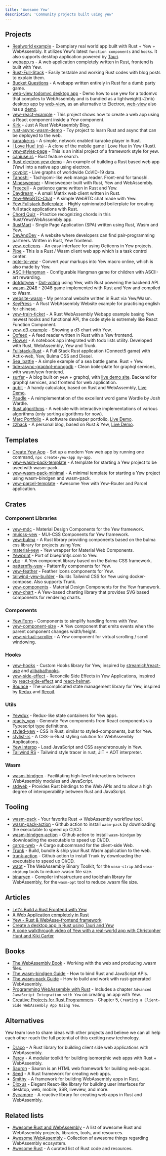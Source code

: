```yaml
---
title: 'Awesome Yew'
description: 'Community projects built using yew'
---
```


## Projects

-   [Realworld example](https://github.com/jetli/rust-yew-realworld-example-app) - Exemplary real world app built with Rust + Yew + WebAssembly. It utilizes Yew's latest `function components` and `hooks`. It also supports desktop application powered by [Tauri](https://github.com/tauri-apps/tauri).
-   [webapp.rs](https://github.com/saschagrunert/webapp.rs) - A web application completely written in Rust, frontend is built with Yew.
-   [Rust-Full-Stack](https://github.com/steadylearner/Rust-Full-Stack) - Easily testable and working Rust codes with blog posts to explain them.
-   [Bucket Questions](https://github.com/hgzimmerman/BucketQuestions) - A webapp written entirely in Rust for a dumb party game.
-   [web-view todomvc desktop app](https://github.com/Extrawurst/rust-webview-todomvc-yew) - Demo how to use yew for a todomvc that compiles to WebAssembly and is bundled as a lightweight(~2mb) desktop app by [web-view](https://github.com/Boscop/web-view), as an alternative to Electron, [web-view](https://github.com/Boscop/web-view) also has a [demo](https://github.com/Boscop/web-view/tree/master/webview-examples/examples#todo-yew).
-   [yew-react-example](https://github.com/hobofan/yew-react-example) - This project shows how to create a web app using a React component inside a Yew component.
-   [Kirk](https://github.com/stkevintan/Kirk) - Just A Rust WebAssembly Blog.
-   [rust-async-wasm-demo](https://github.com/extraymond/rust-async-wasm-demo) - Toy project to learn Rust and async that can be deployed to the web.
-   [karaoke-rs](https://github.com/tarkah/karaoke-rs) - A simple, network enabled karaoke player in Rust.
-   [I Love Hue! (rs)](https://github.com/noc7c9/i-love-hue-rs) - A clone of the mobile game I Love Hue in Yew (Rust).
-   [yew-styles-page](https://github.com/spielrs/yew-styles-page) - This is an initial project of a framework style for yew.
-   [caniuse.rs](https://github.com/jplatte/caniuse.rs) - Rust feature search.
-   [Rust electron yew demo](https://github.com/Extrawurst/rust-electron-demo) - An example of building a Rust based web app (Yew) into a native app using electron.
-   [covplot](https://github.com/jbowens/covplot) - Live graphs of worldwide CoVID-19 data.
-   [Tanoshi](https://github.com/fadhlika/tanoshi-web) - Tachiyomi-like web manga reader. Front-end for tanoshi.
-   [Minesweeper](https://github.com/jgpaiva/minesweeper) - Minesweeper built with Rust, Yew and WebAssembly.
-   [Freecell](https://github.com/Stigjb/freecell) - A patience game written in Rust and Yew.
-   [Daydream](https://github.com/MTRNord/Daydream) - A small Matrix web client written in Rust.
-   [Yew-WebRTC-Chat](https://github.com/codec-abc/Yew-WebRTC-Chat) - A simple WebRTC chat made with Yew.
-   [Yew Fullstack Boilerplate](https://github.com/lukidoescode/yew-fullstack-boilerplate) - Highly opinionated boilerplate for creating full stack applications with Rust.
-   [Chord Quiz](https://github.com/Stigjb/chord-quiz) - Practice recognizing chords in this Rust/Yew/WebAssembly app.
-   [RustMart](https://github.com/sheshbabu/rustmart-yew-example) - Single Page Application (SPA) written using Rust, Wasm and Yew.
-   [DevAndDev](https://github.com/alepez/devand) - A website where developers can find pair-programming partners. Written in Rust, Yew frontend.
-   [yew-octicons](https://github.com/io12/yew-octicons) - An easy interface for using Octicons in Yew projects.
-   [Pipe](https://github.com/pipe-fun/pipe) - This is a Rust / Wasm client web app which is a task control center.
-   [note-to-yew](https://github.com/GalAster/note-to-yew) - Convert your markups into Yew macro online, which is also made by Yew.
-   [ASCII-Hangman](https://github.com/getreu/ascii-hangman) - Configurable Hangman game for children with ASCII-art rewarding.
-   [dotdotyew](https://github.com/shaunbennett/dotdotyew) - [Dot-voting](https://en.wikipedia.org/wiki/Dot-voting) using Yew, with Rust powering the backend API.
-   [wasm-2048](https://github.com/dev-family/wasm-2048) - 2048 game implemented with Rust and Yew and compiled to Wasm.
-   [website-wasm](https://github.com/kamiyaa/website-wasm) - My personal website written in Rust via Yew/Wasm.
-   [KeyPress](https://github.com/rayylee/keypress) - A Rust WebAssembly Website example for practising english for chinese.
-   [yew-train-ticket](https://github.com/anthhub/yew-train-ticket) - A Rust WebAssembly Webapp example basing Yew newest hooks and functional API, the code style is extremely like React Function Component.
-   [yew-d3-example](https://github.com/i-schuetz/yew-d3-example) - Showing a d3 chart with Yew.
-   [Oxfeed](https://github.com/sanpii/oxfeed) - A feed reader written in Rust with a Yew frontend.
-   [Flow.er](https://github.com/LighghtEeloo/flow.er) - A notebook app integrated with todo lists utility. Developed with Rust, WebAssembly, Yew and Trunk.
-   [Fullstack-Rust](https://github.com/vascokk/fullstack-rust) - A Full Stack Rust application (Connect5 game) with Actix-web, Yew, Bulma CSS and Diesel.
-   [Sea_battle](https://github.com/MAE664128/sea_battle) - A simple example of a sea battle game. Rust + Yew.
-   [tide-async-graphql-mongodb](https://github.com/zzy/tide-async-graphql-mongodb) - Clean boilerplate for graphql services, with wasm/yew frontend.
-   [surfer](https://github.com/zzy/surfer) - A blog built on yew + graphql, with [live demo site](https://gaiding.com). Backend for graphql services, and frontend for web application.
-   [qubit](https://abhimanyu003.github.io/qubit) - A handy calculator, based on Rust and WebAssembly, [Live Demo](https://abhimanyu003.github.io/qubit/).
-   [Paudle](https://github.com/pmsanford/paudle) - A reimplementation of the excellent word game Wordle by Josh Wardle.
-   [Rust algorithms](https://github.com/Jondolf/rust-algorithms) - A website with interactive implementations of various algorithms (only sorting algorithms for now).
-   [Marc Portfolio](https://gitlab.com/marcempunkt/maeurerdev) - A software developer portfolio, [Live Demo](https://maeurer.dev/).
-   [zzhack](https://github.com/youncccat/zzhack) - A personal blog, based on Rust & Yew, [Live Demo](https://www.zzhack.fun/technology).

## Templates

-   [Create Yew App](https://github.com/jetli/create-yew-app) - Set up a modern Yew web app by running one command, `npx create-yew-app my-app`.
-   [yew-wasm-pack-template](https://github.com/yewstack/yew-wasm-pack-template) - A template for starting a Yew project to be used with wasm-pack.
-   [yew-wasm-pack-minimal](https://github.com/yewstack/yew-wasm-pack-minimal) - A minimal template for starting a Yew project using wasm-bindgen and wasm-pack.
-   [yew-parcel-template](https://github.com/spielrs/yew-parcel-template) - Awesome Yew with Yew-Router and Parcel application.

## Crates

### Component Libraries

-   [yew-mdc](https://github.com/dungeonfog/yew-mdc) - Material Design Components for the Yew framework.
-   [muicss-yew](https://github.com/AlephAlpha/muicss-yew) - MUI-CSS Components for Yew framework.
-   [yew-bulma](https://github.com/kellpossible/yew-bulma) - A Rust library providing components based on the bulma css library for projects using Yew.
-   [material-yew](https://github.com/hamza1311/material-yew) - Yew wrapper for Material Web Components.
-   [Yewprint](https://github.com/cecton/yewprint) - Port of blueprintjs.com to Yew.
-   [ybc](https://github.com/thedodd/ybc) - A Yew component library based on the Bulma CSS framework.
-   [patternfly-yew](https://github.com/ctron/patternfly-yew) - Patternfly components for Yew.
-   [yew-feather](https://github.com/pedrodesu/yew-feather) - Feather Icons components for Yew.
-   [tailwind-yew-builder](https://github.com/matiu2/tailwind-yew-builder) - Builds Tailwind CSS for Yew using docker-compose. Also supports Trunk.
-   [yew-components](https://github.com/angular-rust/yew-components) - Material Design Components for the Yew framework.
-   [yew-chart](https://github.com/titanclass/yew-chart) - A Yew-based charting library that provides SVG based components for rendering charts.

### Components

-   [Yew Form](https://github.com/jfbilodeau/yew_form) - Components to simplify handling forms with Yew.
-   [yew-component-size](https://github.com/AircastDev/yew-component-size) - A Yew component that emits events when the parent component changes width/height.
-   [yew-virtual-scroller](https://github.com/AircastDev/yew-virtual-scroller) - A Yew component for virtual scrolling / scroll windowing.

### Hooks

-   [yew-hooks](https://github.com/jetli/yew-hooks) - Custom Hooks library for Yew, inspired by [streamich/react-use](https://github.com/streamich/react-use) and [alibaba/hooks](https://github.com/alibaba/hooks).
-   [yew-side-effect](https://github.com/futursolo/yew-side-effect) - Reconcile Side Effects in Yew Applications, inspired by [react-side-effect](https://github.com/gaearon/react-side-effect) and [react-helmet](https://github.com/nfl/react-helmet).
-   [Bounce](https://github.com/futursolo/bounce) - The uncomplicated state management library for Yew, inspired by [Redux](https://github.com/reduxjs/redux) and [Recoil](https://github.com/facebookexperimental/Recoil).

### Utils

-   [Yewdux](https://github.com/intendednull/yewdux) - Redux-like state containers for Yew apps.
-   [reacty_yew](https://github.com/hobofan/reacty_yew) - Generate Yew components from React components via Typescript type definitions.
-   [styled-yew](https://github.com/IcyDefiance/styled-yew) - CSS in Rust, similar to styled-components, but for Yew.
-   [stylist-rs](https://github.com/futursolo/stylist-rs) - A CSS-in-Rust styling solution for WebAssembly Applications.
-   [Yew Interop](https://github.com/Madoshakalaka/yew-interop) - Load JavaScript and CSS asynchronously in Yew.
-   [Tailwind RS](https://github.com/oovm/tailwind-rs) - Tailwind style tracer in rust, JIT + AOT interpreter.

### Wasm

-   [wasm-bindgen](https://github.com/rustwasm/wasm-bindgen) - Facilitating high-level interactions between WebAssembly modules and JavaScript.
-   [stdweb](https://github.com/koute/stdweb) - Provides Rust bindings to the Web APIs and to allow a high degree of interoperability between Rust and JavaScript.

## Tooling

-   [wasm-pack](https://github.com/rustwasm/wasm-pack) - Your favorite Rust -> WebAssembly workflow tool.
-   [wasm-pack-action](https://github.com/jetli/wasm-pack-action) - Github action to install `wasm-pack` by downloading the executable to speed up CI/CD.
-   [wasm-bindgen-action](https://github.com/jetli/wasm-bindgen-action) - Github action to install `wasm-bindgen` by downloading the executable to speed up CI/CD.
-   [cargo-web](https://github.com/koute/cargo-web) - A Cargo subcommand for the client-side Web.
-   [Trunk](https://github.com/thedodd/trunk) - Build, bundle & ship your Rust Wasm application to the web.
-   [trunk-action](https://github.com/jetli/trunk-action) - Github action to install `Trunk` by downloading the executable to speed up CI/CD.
-   [wabt](https://github.com/WebAssembly/wabt) - The WebAssembly Binary Toolkit, for the `wasm-strip` and `wasm-objdump` tools to reduce .wasm file size.
-   [binaryen](https://github.com/WebAssembly/binaryen) - Compiler infrastructure and toolchain library for WebAssembly, for the `wasm-opt` tool to reduce .wasm file size.

## Articles

-   [Let's Build a Rust Frontend with Yew](https://dev.to/deciduously/lets-build-a-rust-frontend-with-yew---part-1-3k2o)
-   [A Web Application completely in Rust](https://medium.com/@saschagrunert/a-web-application-completely-in-rust-6f6bdb6c4471)
-   [Yew - Rust & WebAsse-frontend framework](https://sudonull.com/post/11627-Yew-Rust-WebAsse-frontend-framework)
-   [Create a desktop app in Rust using Tauri and Yew](https://dev.to/stevepryde/create-a-desktop-app-in-rust-using-tauri-and-yew-2bhe)
-   [A code walkthrough video of Yew with a real-world app with Christopher Hunt and Kiki Carter](https://www.youtube.com/watch?v=ilrGIJGdqRo)

## Books

-   [The WebAssembly Book](https://rustwasm.github.io/docs/book/) - Working with the web and producing .wasm files.
-   [The wasm-bindgen Guide](https://rustwasm.github.io/docs/wasm-bindgen/) - How to bind Rust and JavaScript APIs.
-   [The wasm-pack Guide](https://rustwasm.github.io/docs/wasm-pack/) - How to build and work with rust-generated WebAssembly.
-   [Programming WebAssembly with Rust](https://pragprog.com/book/khrust/programming-webassembly-with-rust) - Includes a chapter `Advanced JavaScript Integration with Yew` on creating an app with Yew.
-   [Creative Projects for Rust Programmers](https://www.oreilly.com/library/view/creative-projects-for/9781789346220/) - Chapter 5, `Creating a Client-Side WebAssembly App Using Yew`.

## Alternatives

Yew team love to share ideas with other projects and believe we can all help each other reach the full potential of this exciting new technology.

-   [Draco](https://github.com/utkarshkukreti/draco) - A Rust library for building client side web applications with WebAssembly.
-   [Percy](https://github.com/chinedufn/percy) - A modular toolkit for building isomorphic web apps with Rust + WebAssembly.
-   [Sauron](https://github.com/ivanceras/sauron) - Sauron is an HTML web framework for building web-apps.
-   [Seed](https://github.com/seed-rs/seed) - A Rust framework for creating web apps.
-   [Smithy](https://github.com/rbalicki2/smithy) - A framework for building WebAssembly apps in Rust.
-   [Dioxus](https://github.com/DioxusLabs/dioxus) - Elegant React-like library for building user interfaces for desktop, web, mobile, SSR, liveview, and more.
-   [Sycamore](https://github.com/sycamore-rs/sycamore) - A reactive library for creating web apps in Rust and WebAssembly.

## Related lists

-   [Awesome Rust and WebAssembly](https://github.com/rustwasm/awesome-rust-and-webassembly) - A list of awesome Rust and WebAssembly projects, libraries, tools, and resources.
-   [Awesome WebAssembly](https://github.com/mbasso/awesome-wasm) - Collection of awesome things regarding WebAssembly ecosystem.
-   [Awesome Rust](https://github.com/rust-unofficial/awesome-rust) - A curated list of Rust code and resources.
